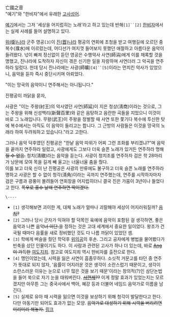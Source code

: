 亡國之音  
"예기"와 "한비자"에서 유래한 [고사성어](%EA%B3%A0%EC%82%AC%EC%84%B1%EC%96%B4.md).

[예기](%EC%98%88%EA%B8%B0.md)에서는 그저 '세상을 어지럽히는 노래'라고 하고 있는데 반해`[1]``[2]`
[한비자](%ED%95%9C%EB%B9%84%EC%9E%90.md)에서는 실제 사례를 들어 설명하고 있다.

[위(衛)나라](%EC%9C%84%EB%82%98%EB%9D%BC.md) 군주 영공`[3]`이
[진(晋)나라](%EC%A7%84%28%EC%B6%98%EC%B6%94%EC%98%A4%ED%8C%A8%29.md) 평공의 연회에
초청을 받고 여행길에 오르던 중 복수(濮水)에 이르렀는데, 어디선가 여지껏 들어보지 못했던 애절하고 아름다운 음악이 들려왔다. 넋이 빠져
정신없이 듣던 영공은 수행악사 사연(師涓)에게 이를 채록할 것을 명했고, 진나라에 도착하자 자신이 겪은 신기한 일을 자랑하며 사연더러 그
악곡을 연주하라 일렀다. 헌데 당시 진나라에는 사광(師曠)`[4]``[5]`이라는 먼치킨 악사가 있었으니, 음악을 듣자 즉시 중단시키며
아뢰었다.

"이는 망국의 음악이니 연주해서는 아니됩니다."

진평공이 까닭을 묻자,

사광은 "이는 주왕(紂王)의 악사였던 사연(師延)이 지은 청상(淸商)이라는 것으로, 그는 주왕을 위해 신성백리(新聲百里)와 같은 음탕하고
음란한 곡들을 지었으니 이것이 바로 그 노래입니다. 무왕(武王)이 주왕을 정벌할 때 사연 또한 쫓기다 복수에 투신한 탓에 복수에서는 아직도
이 음악이 들리고는 합니다. 그 근방의 사람들은 이것을 망국의 노래라 하여 두려워하고 있습니다."라고 고한다.

그러나 음악 덕후였던 진평공은 "한낱 음악 따위가 어찌 그런 조화를 부리겠냐?"며 음악을 끝까지 연주하라 일렀고, 사광에게도 그보다 더욱
슬픈 노래가 있거든 연주하라 명해<del>질 수 없음.</del> 청치(淸緻)라는 음악을 듣는다. 사광이 청치조를 연주하자 검은 학
28마리가 낭문에 모여 목을 길게 빼 울고는 너울너울 춤을 췄다.  
이를 보고 더욱 신이 난 진평공은 사광의 만류에도 불구하고 더욱 슬픈 노래를 연주하라 명하고 사광은 할 수 없이 청각(淸角)이라는 곡까지
연주했는데, 연주를 시작하자마자 검은 구름과 광풍이 몰려들어 연회장을 어지럽히더니 결국 진은 가뭄이 3년이나 들었다고 한다. <del>폭우로
홍수 날때 연주하면 딱이겠다.</del>

`\----`

  * `[1]` 생각해보면 괴이한 게, 대체 노래가 얼마나 괴랄해야 세상이 어지러워질까? <del>[음치](%EC%9D%8C%EC%B9%98.md)?</del>
  * `[2]` 그러나 당시 군자가 익혀야 할 덕목인 육예에 음악이 포함된 걸 생각하면, 좋은 음악과 나쁜 음악<del>너 이단.</del>을 정하는 것은 고대 세계에서 중요한 일이었다. 왕조가 건국될 때마다 음률을 새로 정비했던 것도 다 나름 까닭이 있었던 셈.
  * `[3]` 학에게 벼슬을 줬던 학덕후 [위의공](%EC%9C%84%EC%9D%98%EA%B3%B5.md)의 후손. 그리고 공자에게 병법을 물어봤다가 빈축을 샀던 인물이기도 하다. 이 사람과 관련된 고사가 하나 더 있는데, 바로 <del>[Ang](Ang.md)이 가득한</del> [여도지죄](%EC%97%AC%EB%8F%84%EC%A7%80%EC%A3%84.md). 참고로 여도지죄 역시 한비자를 출전으로 한다.
  * `[4]` 맹인이었는데, 시력을 잃은 사연이 흠좀무하다. 소싯적 거문고를 타던 중 연주가 뜻대로 되지 않자, '음률이 어지러운 것은 생각이 소란스럽기 때문이고, 생각이 소란스러운 이유는 눈으로 너무 많은 것을 보기 때문'이라는 창의적(?)인 삼단논법을 들어 쑥으로 자기 눈을 태워버린다. <del>[서편제](%EC%84%9C%ED%8E%B8%EC%A0%9C.md)??</del> 이게 정말 효과가 있었는지는 모르겠지만 아무튼 그는 중국사에서 백아, 혜강 등과 더불어 네임드 음악가로 이름을 남긴다.
  * `[5]` 실제로 유아 때 시력을 잃으면 이것을 보상하기 위해 청각이 발달한다고 한다. 다만 아동기만 되어도 효과가 없는 모양. <del>음악가로 대성하기 위해 시력을 버리려면 미리미리 해놓자.</del> [링크](https://bric.postech.ac.kr/myboard/skin/news1/print.php?id=89181&Board=news&MyNavi=BRIC%20%3E%20%B5%BF%C7%E2%20%20%3E%20%B4%BA%BD%BA%20%3E%20%C0%C7%C7%D0)

